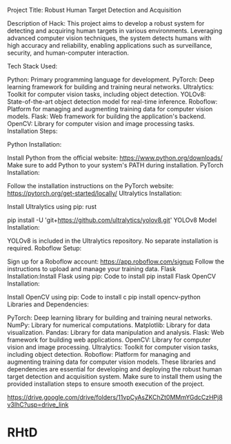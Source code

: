 Project Title: Robust Human Target Detection and Acquisition

Description of Hack:
This project aims to develop a robust system for detecting and acquiring human targets in various environments. Leveraging advanced computer vision techniques, the system detects humans with high accuracy and reliability, enabling applications such as surveillance, security, and human-computer interaction.

Tech Stack Used:

Python: Primary programming language for development.
PyTorch: Deep learning framework for building and training neural networks.
Ultralytics: Toolkit for computer vision tasks, including object detection.
YOLOv8: State-of-the-art object detection model for real-time inference.
Roboflow: Platform for managing and augmenting training data for computer vision models.
Flask: Web framework for building the application's backend.
OpenCV: Library for computer vision and image processing tasks.
Installation Steps:

Python Installation:

Install Python from the official website: https://www.python.org/downloads/
Make sure to add Python to your system's PATH during installation.
PyTorch Installation:

Follow the installation instructions on the PyTorch website: https://pytorch.org/get-started/locally/
Ultralytics Installation:

Install Ultralytics using pip:
rust

pip install -U 'git+https://github.com/ultralytics/yolov8.git'
YOLOv8 Model Installation:

YOLOv8 is included in the Ultralytics repository. No separate installation is required.
Roboflow Setup:

Sign up for a Roboflow account: https://app.roboflow.com/signup
Follow the instructions to upload and manage your training data.
Flask Installation:Install Flask using pip:
Code to install
pip install Flask
OpenCV Installation:

Install OpenCV using pip:
Code to install c
pip install opencv-python
Libraries and Dependencies:

PyTorch: Deep learning library for building and training neural networks.
NumPy: Library for numerical computations.
Matplotlib: Library for data visualization.
Pandas: Library for data manipulation and analysis.
Flask: Web framework for building web applications.
OpenCV: Library for computer vision and image processing.
Ultralytics: Toolkit for computer vision tasks, including object detection.
Roboflow: Platform for managing and augmenting training data for computer vision models.
These libraries and dependencies are essential for developing and deploying the robust human target detection and acquisition system. Make sure to install them using the provided installation steps to ensure smooth execution of the project.

https://drive.google.com/drive/folders/11vpCyAsZKChZt0MMmYGdcCzHPj8v3IhC?usp=drive_link



# RHtD
